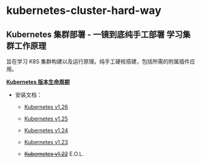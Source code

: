 # kubernetes-cluster-hard-way

## Kubernetes 集群部署 - 一镜到底纯手工部署 学习集群工作原理

旨在学习 K8S 集群构建以及运行原理。纯手工硬核搭建，包括所需的附属插件应用。

[**Kubernetes 版本生命周期**](https://endoflife.date/kubernetes)

* 安装文档：
  * [Kubernetes v1.26](https://github.com/leonanu/kubernetes-cluster-hard-way/blob/main/v1.26.md)

  * [Kubernetes v1.25](https://github.com/leonanu/kubernetes-cluster-hard-way/blob/main/v1.25.md)

  * [Kubernetes v1.24](https://github.com/leonanu/kubernetes-cluster-hard-way/blob/main/v1.24.md)

  * [Kubernetes v1.23](https://github.com/leonanu/kubernetes-cluster-hard-way/blob/main/v1.23.md)

  * ~~[Kubernetes v1.22](https://github.com/leonanu/kubernetes-cluster-hard-way/blob/main/v1.22.md)~~ E.O.L.
